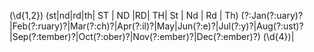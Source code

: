 (\d{1,2}) (st|nd|rd|th| ST | ND |RD| TH| St | Nd | Rd | Th) (?:Jan(?:uary)?|Feb(?:ruary)?|Mar(?:ch)?|Apr(?:il)?|May|Jun(?:e)?|Jul(?:y)?|Aug(?:ust)?|Sep(?:tember)?|Oct(?:ober)?|Nov(?:ember)?|Dec(?:ember)?) (\d{4})|
